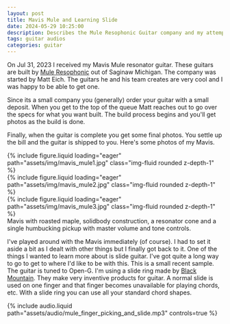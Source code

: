 ```yaml
---
layout: post
title: Mavis Mule and Learning Slide
date: 2024-05-29 10:25:00
description: Describes the Mule Resophonic Guitar company and my attempts to learn slide guitar
tags: guitar audios
categories: guitar
---
```


On Jul 31, 2023 I received my Mavis Mule resonator guitar. These guitars
are built by [Mule Resophonic](https://www.muleresophonic.com/) out of
Saginaw Michigan. The company was started by Matt Eich. The guitars he
and his team creates are very cool and I was happy to be able to get one.

Since its a small company you (generally) order your guitar with a small
deposit. When you get to the top of the queue Matt reaches out to go over
the specs for what you want built. The build process begins and you'll
get photos as the build is done.

Finally, when the guitar is complete you get some final photos. You settle
up the bill and the guitar is shipped to you. Here's some photos of my
Mavis.

<div class="row mt-3">
    <div class="col-sm mt-3 mt-md-0">
        {% include figure.liquid loading="eager" path="assets/img/mavis_mule1.jpg" class="img-fluid rounded z-depth-1" %}
    </div>
    <div class="col-sm mt-3 mt-md-0">
        {% include figure.liquid loading="eager" path="assets/img/mavis_mule2.jpg" class="img-fluid rounded z-depth-1" %}
    </div>
    <div class="col-sm mt-3 mt-md-0">
        {% include figure.liquid loading="eager" path="assets/img/mavis_mule3.jpg" class="img-fluid rounded z-depth-1" %}
    </div>
</div>
<div class="caption">
  Mavis with roasted maple, solidbody construction, a resonator cone and
  a single humbucking pickup with master volume and tone controls.
</div>

I've played around with the Mavis immediately (of course). I had to set
it aside a bit as I dealt with other things but I finally got back to it.
One of the things I wanted to learn more about is slide guitar. I've got
quite a long way to go to get to where I'd like to be with this. This
is a small recent sample. The guitar is tuned to Open-G. I'm using a
slide ring made by [Black Mountain](https://blackmountainpicks.com/). They
make very inventive products for guitar. A normal slide is used on one
finger and that finger becomes unavailable for playing chords, etc. With
a slide ring you can use all your standard chord shapes.

<div class="row mt-3">
    <div class="col-sm mt-3 mt-md-0">
        {% include audio.liquid path="assets/audio/mule_finger_picking_and_slide.mp3" controls=true %}
    </div>
</div>
